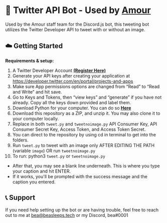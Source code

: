 # 🤖 Twitter API Bot - Used by [Amour](https://amourbot.com)
Used by the Amour staff team for the Discord.js bot, this tweeting bot utilizes the Twitter Developer API to tweet with or without an image.

## ☁️ Getting Started
**Requirements & setup:**
1. A Twitter Developer Account **[(Register Here)](https://developer.twitter.com/en)**
2. Generate your API keys after creating your application at https://developer.twitter.com/en/portal/projects-and-apps
3. Make sure App permissions options are changed from “Read” to “Read and Write” and hit save.
4. Go to Keys and Tokens, then “view keys” and “generate” if you have not already. Copy all the keys down provided and label them.
5. Download Python for your computer. You can do so **[Here](https://www.python.org/downloads/)**
6. Download this repository as a ZIP, and unzip it. You may also clone it to your computer locally.
7. Replace in both `tweet.py` and `tweetnoimage.py` API Consumer Key, API Consumer Secret Key, Access Token, and Access Token Secret.
8. You can direct to the repository by using cd in terminal to get into the folders.
9. Run `tweet.py` to tweet with an image only AFTER EDITING THE PATH (variable `image`) OR run `tweetnoimage.py` 
10. To run: python3 `tweet.py` or `tweetnoimage.py`
  - After that, you may see a blank line underneath. This is where you type your caption and hit ENTER.
  - If it works, you'll be prompted with the success message and the caption you entered.

## 📞 Support
If you need help setting up the bot or are having trouble, feel free to reach out to me at bea@beasleeps.tech or my Discord, bea#0001
